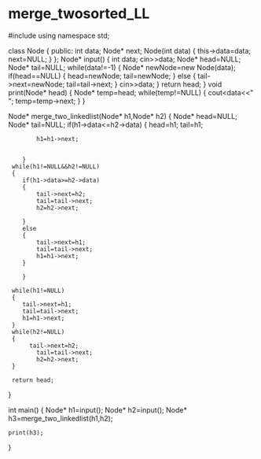 # merge_twosorted_LL
#include<iostream>
using namespace std;


class Node
{
    public:
    int data;
    Node* next;
    Node(int data)
    {
        this->data=data;
        next=NULL;
    }
};
Node* input()
{
    int data;
    cin>>data;
    Node* head=NULL;
    Node* tail=NULL;
    while(data!=-1)
    {
        Node* newNode=new Node(data);
        if(head==NULL)
        {
            head=newNode;
            tail=newNode;
        }
        else
        {
            tail->next=newNode;
            tail=tail->next;
        }
        cin>>data;
    }
    return head;
}
void print(Node* head)
{
    Node* temp=head;
    while(temp!=NULL)
    {
        cout<<temp->data<<" ";
        temp=temp->next;
    }
}

Node* merge_two_linkedlist(Node* h1,Node* h2)
{
    Node* head=NULL;
    Node* tail=NULL;
     if(h1->data<=h2->data)
        {
            head=h1;
            tail=h1;
        
            h1=h1->next;
             
            
        }
     while(h1!=NULL&&h2!=NULL)
     {
        if(h1->data>=h2->data)
        {
            tail->next=h2;
            tail=tail->next;
            h2=h2->next;
           
        }
        else
        {
            tail->next=h1;
            tail=tail->next;
            h1=h1->next;
        }
            
        }
     
     while(h1!=NULL)
     {
        tail->next=h1;
        tail=tail->next;
        h1=h1->next;
     }
     while(h2!=NULL)
     {
          tail->next=h2;
            tail=tail->next;
            h2=h2->next;
     }

     return head;

}


int main()
{
    Node* h1=input();
    Node* h2=input();
    Node* h3=merge_two_linkedlist(h1,h2);

    print(h3);
}
